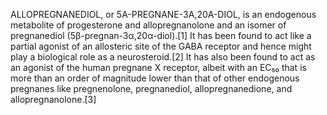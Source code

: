 ALLOPREGNANEDIOL, or 5Α-PREGNANE-3Α,20Α-DIOL, is an endogenous metabolite of progesterone and allopregnanolone and an isomer of pregnanediol (5β-pregnan-3α,20α-diol).[1] It has been found to act like a partial agonist of an allosteric site of the GABA receptor and hence might play a biological role as a neurosteroid.[2] It has also been found to act as an agonist of the human pregnane X receptor, albeit with an EC₅₀ that is more than an order of magnitude lower than that of other endogenous pregnanes like pregnenolone, pregnanediol, allopregnanedione, and allopregnanolone.[3]
